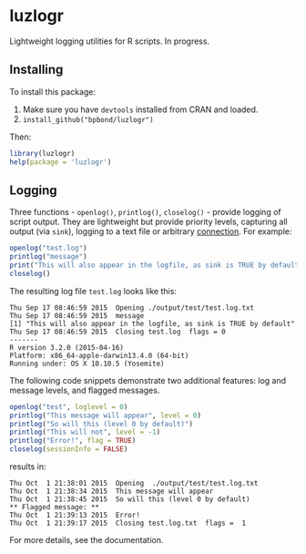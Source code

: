 # luzlogr
Lightweight logging utilities for R scripts. In progress.

## Installing
To install this package:

1. Make sure you have `devtools` installed from CRAN and loaded.
2. `install_github("bpbond/luzlogr")`

Then:

```R
library(luzlogr)
help(package = 'luzlogr')
```

## Logging

Three functions - `openlog()`, `printlog()`, `closelog()` - provide logging of script output. They are lightweight but provide priority levels, capturing all output (via `sink`), logging to a text file or arbitrary [connection](https://stat.ethz.ch/R-manual/R-devel/library/base/html/connections.html). For example:
```R
openlog("test.log")
printlog("message")
print("This will also appear in the logfile, as sink is TRUE by default")
closelog()
```
The resulting log file `test.log` looks like this:
```
Thu Sep 17 08:46:59 2015  Opening ./output/test/test.log.txt
Thu Sep 17 08:46:59 2015  message
[1] "This will also appear in the logfile, as sink is TRUE by default"
Thu Sep 17 08:46:59 2015  Closing test.log  flags = 0
-------
R version 3.2.0 (2015-04-16)
Platform: x86_64-apple-darwin13.4.0 (64-bit)
Running under: OS X 10.10.5 (Yosemite)
```

The following code snippets demonstrate two additional features: log and message levels, and flagged messages.

```R
openlog("test", loglevel = 0)
printlog("This message will appear", level = 0)
printlog("So will this (level 0 by default)")
printlog("This will not", level = -1)
printlog("Error!", flag = TRUE)
closelog(sessionInfo = FALSE)
```

results in:

```
Thu Oct  1 21:38:01 2015  Opening  ./output/test/test.log.txt  
Thu Oct  1 21:38:34 2015  This message will appear  
Thu Oct  1 21:38:45 2015  So will this (level 0 by default)  
** Flagged message: **
Thu Oct  1 21:39:13 2015  Error!  
Thu Oct  1 21:39:17 2015  Closing test.log.txt  flags =  1  
```

For more details, see the documentation.
